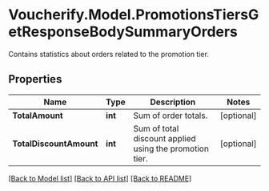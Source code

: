 # Voucherify.Model.PromotionsTiersGetResponseBodySummaryOrders
Contains statistics about orders related to the promotion tier.

## Properties

Name | Type | Description | Notes
------------ | ------------- | ------------- | -------------
**TotalAmount** | **int** | Sum of order totals. | [optional] 
**TotalDiscountAmount** | **int** | Sum of total discount applied using the promotion tier. | [optional] 

[[Back to Model list]](../../README.md#documentation-for-models) [[Back to API list]](../../README.md#documentation-for-api-endpoints) [[Back to README]](../../README.md)

